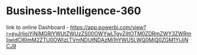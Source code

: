 # Business-Intelligence-360
link to online Dashboard - https://app.powerbi.com/view?r=eyJrIjoiYjNiMGRlYWUtZWUzZS00OWYwLTgyZjItOTM0ZDRmZWY3ZWRmIiwidCI6ImM2ZTU0OWIzLTVmNDUtNDAzMi1hYWU5LWQ0MjQ0ZGM1YjJjNCJ9
